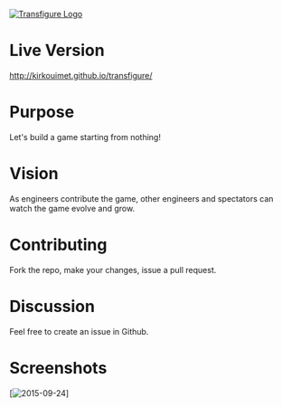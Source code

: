 [![Transfigure Logo](https://kirkouimet.github.io/transfigure/images/github/logo.png)](http://kirkouimet.github.io/transfigure)

# Live Version

http://kirkouimet.github.io/transfigure/

# Purpose

Let's build a game starting from nothing!

# Vision

As engineers contribute the game, other engineers and spectators can watch the game evolve and grow.

# Contributing

Fork the repo, make your changes, issue a pull request.

# Discussion

Feel free to create an issue in Github.

# Screenshots

[![2015-09-24](https://kirkouimet.github.io/transfigure/images/github/screenshots/2015-09-24-a.png)]
